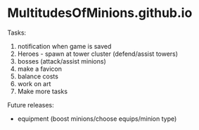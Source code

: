 # MultitudesOfMinions.github.io

Tasks:
<ol>
 <li>notification when game is saved</li>
 <li>Heroes - spawn at tower cluster (defend/assist towers)</li>
 <li>bosses (attack/assist minions)</li>
 <li>make a favicon</li>
 <li>balance costs</li>
 <li>work on art</li>
 <li>Make more tasks</li>
</ol>

Future releases:
<ul>
 <li>equipment (boost minions/choose equips/minion type)</li>
</ul>

